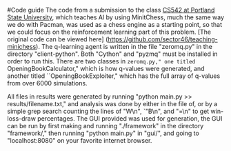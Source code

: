 #Code guide
The code from a submission to the class [CS542 at Portland State University](http://wiki.cs.pdx.edu/cs542-spring2013/), which teaches AI by using MinitChess, much the same way we do with Pacman, was used as a chess engine as a starting point, so that we could focus on the reinforcement learning part of this problem. [The original code can be viewed here] 
(https://github.com/sector46/teaching-minichess). The q-learning agent is written in the file "zeromq.py" in the directory "client-python". Both "Cython" and "pyzmq" must be installed in order to run this. There are two classes in ``zeromq.py," one titled ``OpeningBookCalculator," which is how q-values were generated, and another titled  ``OpeningBookExploiter," which has the full array of q-values from over 6000 simulations. 

All files in results were generated by running "python main.py >> results/filename.txt,"
and analysis was done by either in the file of, or by a simple grep search counting the lines of "W\n", `"B\n", and "=\n" to get win-loss-draw percentages. The GUI provided was used for generation, the GUI can be run by first making and running "./framework" in the directory "framework/,"  then running "python main.py" in "gui/", and going to "localhost:8080" on your favorite internet browser. 

